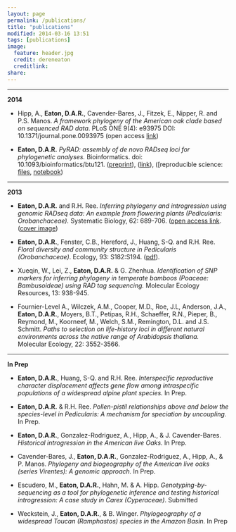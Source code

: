 ```yaml
---
layout: page
permalink: /publications/
title: "publications"
modified: 2014-03-16 13:51
tags: [publications]
image:
  feature: header.jpg
  credit: dereneaton
  creditlink: 
share: 
---
```


-----------------  
__2014__  

* Hipp, A., __Eaton, D.A.R.__, Cavender-Bares, J., Fitzek, E., Nipper, R. and P.S. Manos. _A framework phylogeny of the American oak clade based on sequenced RAD data_. PLoS ONE 9(4): e93975
DOI: 10.1371/journal.pone.0093975 (open access [link](http://www.plosone.org/article/info%3Adoi%2F10.1371%2Fjournal.pone.0093975))

* __Eaton, D.A.R.__ _PyRAD: assembly of de novo RADseq loci for phylogenetic analyses._ Bioinformatics. doi: 10.1093/bioinformatics/btu121. ([preprint](http://biorxiv.org/content/early/2013/12/03/001081)), ([link](http://bioinformatics.oxfordjournals.org/content/early/2014/03/20/bioinformatics.btu121)), ([reproducible science: [files](http://bioinformatics.oxfordjournals.org/content/suppl/2014/03/05/btu121.DC1), [notebook](http://nbviewer.ipython.org/gist/dereneaton/9567786f0150354dd0c3))


-----------------  
__2013__  

* __Eaton, D.A.R.__ and R.H. Ree. _Inferring phylogeny and introgression using genomic RADseq data: An example from flowering plants (Pedicularis: Orobanchaceae)._ Systematic Biology, 62: 689-706. ([open access link](http://sysbio.oxfordjournals.org/content/62/5/689). ([cover image](http://sysbio.oxfordjournals.org/content/62/5.cover-expansion))  

* __Eaton, D.A.R.__, Fenster, C.B., Hereford, J., Huang, S-Q. and R.H. Ree. _Floral diversity and community structure in Pedicularis (Orobanchaceae)_. Ecology, 93: S182:S194. ([pdf](/downloads/Eaton_ecology_2012.pdf)).

* Xueqin, W., Lei, Z., __Eaton, D.A.R.__ & G. Zhenhua. _Identification of SNP markers for inferring phylogeny in temperate bamboos (Poaceae: Bambusoideae) using RAD tag sequencing._ Molecular Ecology Resources, 13: 938-945.

* Fournier-Level A., Wilczek, A.M., Cooper, M.D., Roe, J.L, Anderson, J.A., __Eaton, D.A.R.__, Moyers, B.T., Petipas, R.H., Schaeffer, R.N., Pieper, B., Reymond, M., Koorneef, M., Welch, S.M., Remington, D.L. and J.S. Schmitt. _Paths to selection on life-history loci in different natural environments across the native range of Arabidopsis thaliana._ Molecular Ecology, 22: 3552-3566.


---------------  
__In Prep__

* __Eaton, D.A.R.__, Huang, S-Q. and R.H. Ree. _Interspecific reproductive character displacement affects gene flow among intraspecific populations of a widespread alpine plant species._ In Prep.

* __Eaton, D.A.R.__ & R.H. Ree. _Pollen-pistil relationships above and below the species-level in Pedicularis: A mechanism for speciation by uncoupling._ In Prep.

* __Eaton, D.A.R.__, Gonzalez-Rodriguez, A., Hipp, A., & J. Cavender-Bares. _Historical introgression in the American live Oaks._ In Prep.

* Cavender-Bares, J., __Eaton, D.A.R.__, Gonzalez-Rodriguez, A., Hipp, A., & P. Manos. _Phylogeny and biogeography of the American live oaks (series Virentes): A genomic approach._ In Prep.

* Escudero, M., __Eaton, D.A.R.__, Hahn, M. & A. Hipp. _Genotyping-by-sequencing as a tool for phylogenetic inference and testing historical introgression: A case study in Carex (Cyperaceae)_. Submitted

* Weckstein, J., __Eaton, D.A.R.__, & B. Winger. _Phylogeography of a widespread Toucan (Ramphastos) species in the Amazon Basin._ In Prep

